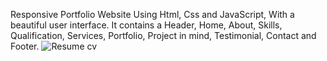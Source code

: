 Responsive Portfolio Website Using Html, Css and JavaScript, With a beautiful user interface. It contains a Header, Home, About, Skills, Qualification, Services, Portfolio, Project in mind, Testimonial, Contact and Footer.
![Resume cv](/preview.png)
